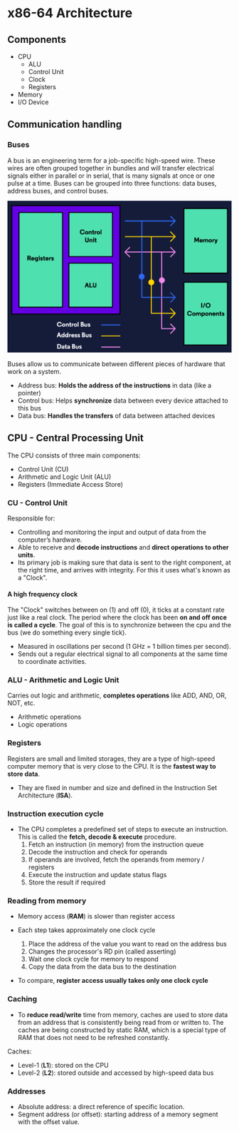 # x86-64 Architecture
## Components
- CPU
  - ALU
  - Control Unit
  - Clock
  - Registers
- Memory
- I/O Device

## Communication handling
### Buses
A bus is an engineering term for a job-specific high-speed wire. These wires are often grouped together in bundles and will transfer electrical signals either in parallel or in serial, that is many signals at once or one pulse at a time. Buses can be grouped into three functions: data buses, address buses, and control buses.

![Buses](/Programming_Foundations/Assembly/Images/Buses.png)

Buses allow us to communicate between different pieces of hardware that work on a system.
- Address bus: **Holds the address of the instructions** in data (like a pointer)
- Control bus: Helps **synchronize** data between every device attached to this bus
- Data bus: **Handles the transfers** of data between attached devices

## CPU - Central Processing Unit
The CPU consists of three main components:
- Control Unit (CU)
- Arithmetic and Logic Unit (ALU)
- Registers (Immediate Access Store)

### CU - Control Unit
Responsible for:
- Controlling and monitoring the input and output of data from the computer’s hardware.
- Able to receive and **decode instructions** and **direct operations to other units**.
- Its primary job is making sure that data is sent to the right component, at the right time, and arrives with integrity. For this it uses what's known as a "Clock".

#### A high frequency clock
The "Clock" switches between on (1) and off (0), it ticks at a constant rate just like a real clock. The period where the clock has been **on and off once is called a cycle**. The goal of this is to synchronize between the cpu and the bus (we do something every single tick).
  - Measured in oscillations per second (1 GHz = 1 billion times per second).
  - Sends out a regular electrical signal to all components at the same time to coordinate activities.

### ALU - Arithmetic and Logic Unit
Carries out logic and arithmetic, **completes operations** like ADD, AND, OR, NOT, etc.
- Arithmetic operations
- Logic operations

### Registers
Registers are small and limited storages, they are a type of high-speed computer memory that is very close to the CPU. It is the **fastest way to store data**.
- They are fixed in number and size and defined in the Instruction Set Architecture (**ISA**).

### Instruction execution cycle
- The CPU completes a predefined set of steps to execute an instruction. This is called the **fetch, decode & execute** procedure.
  1. Fetch an instruction (in memory) from the instruction queue
  2. Decode the instruction and check for operands
  3. If operands are involved, fetch the operands from memory / registers
  4. Execute the instruction and update status flags
  5. Store the result if required

### Reading from memory
- Memory access (**RAM**) is slower than register access
- Each step takes approximately one clock cycle
  1. Place the address of the value you want to read on the address bus
  2. Changes the processor's RD pin (called asserting)
  3. Wait one clock cycle for memory to respond
  4. Copy the data from the data bus to the destination

- To compare, **register access usually takes only one clock cycle**

### Caching
- To **reduce read/write** time from memory, caches are used to store data from an address that is consistently being read from or written to. The caches are being constructed by static RAM, which is a special type of RAM that does not need to be refreshed constantly.

Caches:
- Level-1 (**L1**): stored on the CPU
- Level-2 (**L2**): stored outside and accessed by high-speed data bus

### Addresses
- Absolute address: a direct reference of specific location.
- Segment address (or offset): starting address of a memory segment with the offset value.